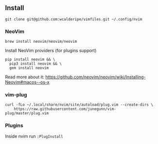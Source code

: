 ## Install

```
git clone git@github.com:wcalderipe/vimfiles.git ~/.config/nvim
```

### NeoVim

```
brew install neovim/neovim/neovim
```

Install NeoVim providers (for plugins support)

```
pip install neovim && \
  pip3 install neovim && \
  gem install neovim
```

Read more about it: https://github.com/neovim/neovim/wiki/Installing-Neovim#macos--os-x

### vim-plug

```
curl -fLo ~/.local/share/nvim/site/autoload/plug.vim --create-dirs \
    https://raw.githubusercontent.com/junegunn/vim-plug/master/plug.vim
```

### Plugins

Inside nvim run `:PlugInstall`
